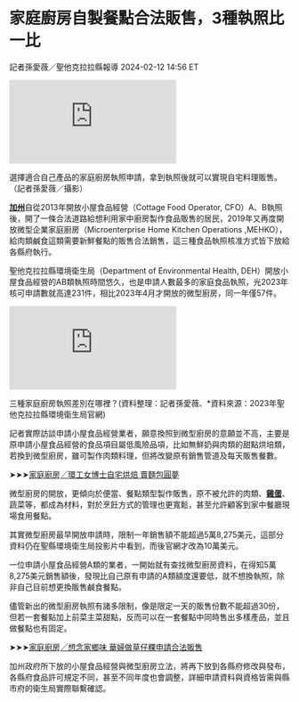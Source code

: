 # 家庭廚房自製餐點合法販售，3種執照比一比

記者孫愛薇／聖他克拉拉縣報導 2024-02-12 14:56 ET

[](https://www.worldjournal.com/wj/story/123781/7765626?from=wj_catelistnews# "分享FB")

[](https://www.worldjournal.com/wj/story/123781/7765626?from=wj_catelistnews# "分享Line")

![選擇適合自己產品的家庭廚房執照申請，拿到執照後就可以實現自宅料理販售。（記者孫愛薇／攝影）](https://pgw.worldjournal.com/gw/photo.php?u=https://uc.udn.com.tw/photo/wj/realtime/2024/02/11/28948957.jpg&x=0&y=0&sw=0&sh=0&sl=W&fw=800&exp=3600&q=75)

選擇適合自己產品的家庭廚房執照申請，拿到執照後就可以實現自宅料理販售。（記者孫愛薇／攝影）

[**加州**](https://www.worldjournal.com/search/tagging/8877/%E5%8A%A0%E5%B7%9E)自從2013年開放小屋食品經營（Cottage Food Operator, CFO）A、B執照後，開了一條合法道路給想利用家中廚房製作食品販售的居民，2019年又再度開放微型企業家庭廚房（Microenterprise Home Kitchen Operations ,MEHKO），給肉類鹹食這類需要新鮮餐點的販售合法銷售，這三種食品執照核准方式皆下放給各縣府執行。

聖他克拉拉縣環境衛生局（Department of Environmental Health, DEH）開放小屋食品經營的AB類執照時間悠久，也是申請人數最多的家庭食品執照，光2023年核可申請數就高達231件，相比2023年4月才開放的微型廚房，同一年僅57件。

![三種家庭廚房執照差別在哪裡？(資料整理：記者孫愛薇、*資料來源：2023年聖他克...](https://pgw.worldjournal.com/gw/photo.php?u=https://uc.udn.com.tw/photo/wj/realtime/2024/02/11/28948956.jpg&x=0&y=0&sw=0&sh=0&sl=W&fw=800&exp=3600&q=75)

三種家庭廚房執照差別在哪裡？(資料整理：記者孫愛薇、*資料來源：2023年聖他克拉拉縣環境衛生局官網)

記者實際訪談申請小屋食品經營業者，願意換照到微型廚房的意願並不高，主要是原申請小屋食品經營的食品項目屬低風險品項，比如無鮮奶與肉類的甜點烘培類，若換到微型廚房，雖可製作肉類料理，但將改變原有銷售管道及每天販售餐數。

➤➤➤[家庭廚房╱環工女博士自宅烘焙 賣麵包圓夢](https://www.worldjournal.com/wj/story/123781/7765614)

微型廚房的開放，更傾向於便當、餐點類型製作販售，原不被允許的肉類、[**雞蛋**](https://www.worldjournal.com/search/tagging/8877/%E9%9B%9E%E8%9B%8B)、蔬菜等，都成為材料，對於烹飪方式的管理也更寬鬆，甚至允許顧客到家中餐廳現場食用餐點。

其實微型廚房最早開放申請時，限制一年銷售額不能超過5萬8,275美元，這部分資料仍在聖縣環境衛生局投影片中看到，而後官網才改為10萬美元。

一位申請小屋食品經營A類的業者，一開始就有查找微型廚房資料，在得知5萬8,275美元銷售額後，發現比自己原有申請的A類額度還要低，就不想換執照，除非自己目前想更換販售鹹食餐點。

儘管新出的微型廚房執照有諸多限制，像是限定一天的販售份數不能超過30份，但若一套餐點加上前菜主菜甜點，反而可以在一套餐點中同時售出多樣產品，並且做餐點也有固定。

➤➤➤[家庭廚房╱想念家鄉味 華婦做草仔粿申請合法販售](https://www.worldjournal.com/wj/story/123781/7765628)

加州政府所下放的小屋食品經營與微型廚房立法，將再下放到各縣府修改與發布，各縣府食品許可規定不同，甚至不同年度也會調整，詳細申請資料與資格皆需與縣市府的衛生局實際聯繫確認。
